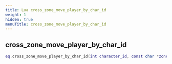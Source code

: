 ```yaml
---
title: Lua cross_zone_move_player_by_char_id
weight: 1
hidden: true
menuTitle: cross_zone_move_player_by_char_id
---
```

## cross_zone_move_player_by_char_id
```lua
eq.cross_zone_move_player_by_char_id(int character_id, const char *zone_short_name) -- void
```